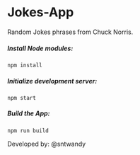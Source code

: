# Jokes-App
Random Jokes phrases from Chuck Norris.

##### Install Node modules:
```
npm install
```
##### Initialize development server:
```
npm start
```

##### Build the App:
```
npm run build
```

Developed by: @sntwandy
